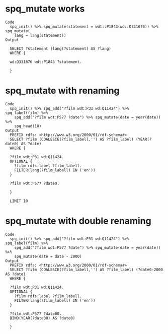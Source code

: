 # spq_mutate works

    Code
      spq_init() %>% spq_mutate(statement = wdt::P1843(wd::Q331676)) %>% spq_mutate(
        lang = lang(statement))
    Output
      
      SELECT ?statement (lang(?statement) AS ?lang)
      WHERE {
      
      wd:Q331676 wdt:P1843 ?statement.
      
      }
      

# spq_mutate with renaming

    Code
      spq_init() %>% spq_add("?film wdt:P31 wd:Q11424") %>% spq_label(film) %>%
        spq_add("?film wdt:P577 ?date") %>% spq_mutate(date = year(date)) %>%
        spq_head(10)
    Output
      PREFIX rdfs: <http://www.w3.org/2000/01/rdf-schema#>
      SELECT ?film (COALESCE(?film_labell,'') AS ?film_label) (YEAR(?date0) AS ?date)
      WHERE {
      
      ?film wdt:P31 wd:Q11424.
      OPTIONAL {
      	?film rdfs:label ?film_labell.
      	FILTER(lang(?film_labell) IN ('en'))
      }
      
      ?film wdt:P577 ?date0.
      
      }
      
      LIMIT 10

# spq_mutate with double renaming

    Code
      spq_init() %>% spq_add("?film wdt:P31 wd:Q11424") %>% spq_label(film) %>%
        spq_add("?film wdt:P577 ?date") %>% spq_mutate(date = year(date)) %>%
        spq_mutate(date = date - 2000)
    Output
      PREFIX rdfs: <http://www.w3.org/2000/01/rdf-schema#>
      SELECT ?film (COALESCE(?film_labell,'') AS ?film_label) (?date0-2000 AS ?date)
      WHERE {
      
      ?film wdt:P31 wd:Q11424.
      OPTIONAL {
      	?film rdfs:label ?film_labell.
      	FILTER(lang(?film_labell) IN ('en'))
      }
      
      ?film wdt:P577 ?date00.
      BIND(YEAR(?date00) AS ?date0)
      
      }
      

